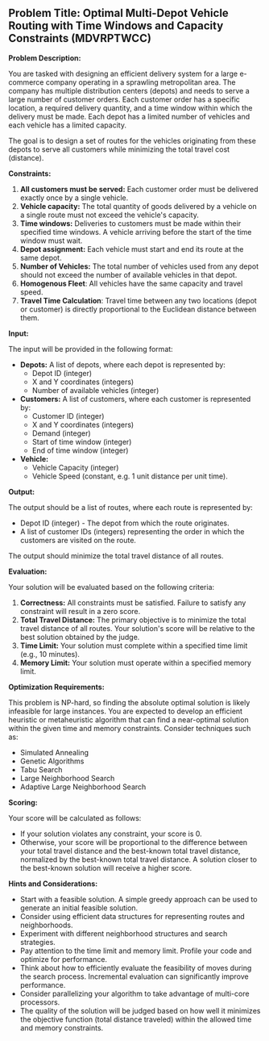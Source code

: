 ## Problem Title: Optimal Multi-Depot Vehicle Routing with Time Windows and Capacity Constraints (MDVRPTWCC)

**Problem Description:**

You are tasked with designing an efficient delivery system for a large e-commerce company operating in a sprawling metropolitan area. The company has multiple distribution centers (depots) and needs to serve a large number of customer orders. Each customer order has a specific location, a required delivery quantity, and a time window within which the delivery must be made. Each depot has a limited number of vehicles and each vehicle has a limited capacity.

The goal is to design a set of routes for the vehicles originating from these depots to serve all customers while minimizing the total travel cost (distance).

**Constraints:**

1.  **All customers must be served:** Each customer order must be delivered exactly once by a single vehicle.
2.  **Vehicle capacity:** The total quantity of goods delivered by a vehicle on a single route must not exceed the vehicle's capacity.
3.  **Time windows:** Deliveries to customers must be made within their specified time windows. A vehicle arriving before the start of the time window must wait.
4.  **Depot assignment:** Each vehicle must start and end its route at the same depot.
5.  **Number of Vehicles:** The total number of vehicles used from any depot should not exceed the number of available vehicles in that depot.
6.  **Homogenous Fleet**: All vehicles have the same capacity and travel speed.
7.  **Travel Time Calculation**: Travel time between any two locations (depot or customer) is directly proportional to the Euclidean distance between them.

**Input:**

The input will be provided in the following format:

*   **Depots:** A list of depots, where each depot is represented by:
    *   Depot ID (integer)
    *   X and Y coordinates (integers)
    *   Number of available vehicles (integer)
*   **Customers:** A list of customers, where each customer is represented by:
    *   Customer ID (integer)
    *   X and Y coordinates (integers)
    *   Demand (integer)
    *   Start of time window (integer)
    *   End of time window (integer)
*   **Vehicle:**
    *   Vehicle Capacity (integer)
    *   Vehicle Speed (constant, e.g. 1 unit distance per unit time).

**Output:**

The output should be a list of routes, where each route is represented by:

*   Depot ID (integer) - The depot from which the route originates.
*   A list of customer IDs (integers) representing the order in which the customers are visited on the route.

The output should minimize the total travel distance of all routes.

**Evaluation:**

Your solution will be evaluated based on the following criteria:

1.  **Correctness:** All constraints must be satisfied. Failure to satisfy any constraint will result in a zero score.
2.  **Total Travel Distance:** The primary objective is to minimize the total travel distance of all routes.  Your solution's score will be relative to the best solution obtained by the judge.
3.  **Time Limit:** Your solution must complete within a specified time limit (e.g., 10 minutes).
4.  **Memory Limit:** Your solution must operate within a specified memory limit.

**Optimization Requirements:**

This problem is NP-hard, so finding the absolute optimal solution is likely infeasible for large instances. You are expected to develop an efficient heuristic or metaheuristic algorithm that can find a near-optimal solution within the given time and memory constraints. Consider techniques such as:

*   Simulated Annealing
*   Genetic Algorithms
*   Tabu Search
*   Large Neighborhood Search
*   Adaptive Large Neighborhood Search

**Scoring:**

Your score will be calculated as follows:

*   If your solution violates any constraint, your score is 0.
*   Otherwise, your score will be proportional to the difference between your total travel distance and the best-known total travel distance, normalized by the best-known total travel distance. A solution closer to the best-known solution will receive a higher score.

**Hints and Considerations:**

*   Start with a feasible solution.  A simple greedy approach can be used to generate an initial feasible solution.
*   Consider using efficient data structures for representing routes and neighborhoods.
*   Experiment with different neighborhood structures and search strategies.
*   Pay attention to the time limit and memory limit. Profile your code and optimize for performance.
*   Think about how to efficiently evaluate the feasibility of moves during the search process.  Incremental evaluation can significantly improve performance.
*   Consider parallelizing your algorithm to take advantage of multi-core processors.
*   The quality of the solution will be judged based on how well it minimizes the objective function (total distance traveled) within the allowed time and memory constraints.
